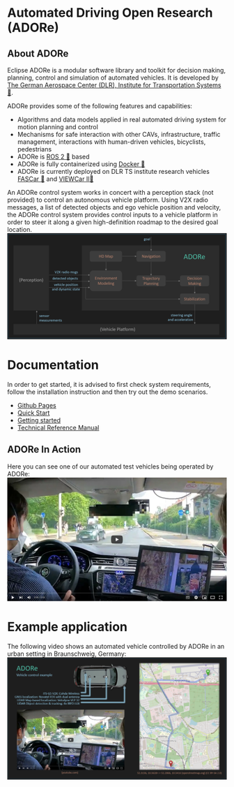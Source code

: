 # Automated Driving Open Research (ADORe)

## About ADORe
Eclipse ADORe is a modular software library and toolkit for decision making, planning, control and simulation of 
automated vehicles. It is developed by [The German Aerospace Center (DLR), 
 Institute for Transportation Systems 🔗](https://www.dlr.de/ts/en).

ADORe provides some of the following features and capabilities:
- Algorithms and data models applied in real automated driving system for 
motion planning and control
- Mechanisms for safe interaction with other CAVs, infrastructure, traffic 
management, interactions with human-driven vehicles, bicyclists, pedestrians
 - ADORe is [ROS 2 🔗](https://ros.org) based
 - ADORe is fully containerized using [Docker 🔗](https://docker.io)
 - ADORe is currently deployed on DLR TS institute research vehicles [FASCar 🔗](https://www.dlr.de/en/research-and-transfer/research-infrastructure/fascar-en) and [VIEWCar II🔗](https://www.dlr.de/en/research-and-transfer/research-infrastructure/view-car)

An ADORe control system works in concert with a perception stack (not provided) to control an autonomous vehicle 
platform.
Using V2X radio messages, a list of detected objects and ego vehicle position and velocity, the ADORe control system 
provides control inputs to a vehicle platform in order to steer it along a given high-definition roadmap to the desired
goal location.
![ADORe architectural overview](https://github.com/DLR-TS/adore_support/blob/master/documentation/adore_overview_v03_20221027.png?raw=true)

# Documentation
In order to get started, it is advised to first check system requirements, follow the installation instruction and then
try out the demo scenarios.

- [Github Pages](https://eclipse.github.io/adore/)
- [Quick Start](documentation/technical_reference_manual/quick_start.md)
- [Getting started](documentation/technical_reference_manual/getting_started/getting_started.md)
- [Technical Reference Manual]()


## ADORe In Action
Here you can see one of our automated test vehicles being operated by ADORe:
[![ADORe example video 🔗](https://github.com/DLR-TS/adore_support/blob/master/vivre_flythrough_screenshot2.png?raw=true)](https://youtu.be/tlhPDtr4yxg)

# Example application
The following video shows an automated vehicle controlled by ADORe in an urban setting in Braunschweig, Germany:
[![ADORe example video](https://github.com/DLR-TS/adore_support/blob/master/adore_vivre_video_preview_20221027.png?raw=true)](https://youtu.be/tlhPDtr4yxg)


